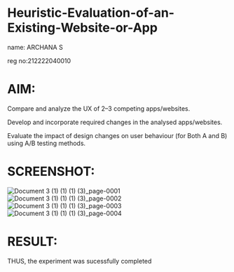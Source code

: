 # Heuristic-Evaluation-of-an-Existing-Website-or-App

name: ARCHANA S

reg no:212222040010

# AIM:

Compare and analyze the UX of 2–3 competing apps/websites.

Develop and incorporate required changes in the analysed apps/websites.

Evaluate the impact of design changes on user behaviour (for Both A and B) using A/B testing methods.

# SCREENSHOT:
![Document 3 (1) (1) (1) (3)_page-0001](https://github.com/user-attachments/assets/405fd7f4-c49d-40a9-b7a9-705d52879809)
![Document 3 (1) (1) (1) (3)_page-0002](https://github.com/user-attachments/assets/82a1a3d3-eb82-4dcd-91d4-8127dc01a0a0)
![Document 3 (1) (1) (1) (3)_page-0003](https://github.com/user-attachments/assets/e4e816d8-1fdc-454a-967f-5c9d297d4044)
![Document 3 (1) (1) (1) (3)_page-0004](https://github.com/user-attachments/assets/601ec7fb-56a8-42bc-aba2-8d32d7676f2e)


# RESULT:
THUS, the experiment was sucessfully completed
